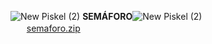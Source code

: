 ![New Piskel (2)](https://github.com/user-attachments/assets/7a5ddb43-86d4-4380-935a-fb50978c6e90) **SEMÁFORO**![New Piskel (2)](https://github.com/user-attachments/assets/7a5ddb43-86d4-4380-935a-fb50978c6e90)      
ㅤㅤ[semaforo.zip](https://github.com/user-attachments/files/16202933/semaforo.zip)
